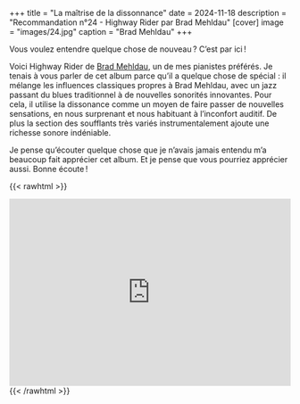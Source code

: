 +++
title = "La maîtrise de la dissonnance"
date = 2024-11-18
description = "Recommandation n°24 - Highway Rider par Brad Mehldau"
[cover]
image = "images/24.jpg"
caption = "Brad Mehldau"
+++

Vous voulez entendre quelque chose de nouveau ? C’est par ici !

Voici Highway Rider de [Brad Mehldau](https://fr.wikipedia.org/wiki/Brad_Mehldau), un de mes pianistes préférés. Je
tenais à vous parler de cet album parce qu’il a quelque chose de spécial : il mélange les influences classiques propres à
Brad Mehldau, avec un jazz passant du blues traditionnel à de nouvelles sonorités innovantes. Pour cela, il utilise la
dissonance comme un moyen de faire passer de nouvelles sensations, en nous surprenant et nous habituant à l’inconfort
auditif. De plus la section des soufflants très variés instrumentalement ajoute une richesse sonore indéniable.

Je pense qu’écouter quelque chose que je n’avais jamais entendu m’a beaucoup fait apprécier cet album. 
Et je pense que vous pourriez apprécier aussi. Bonne écoute !

{{< rawhtml >}}
<div style="max-width:100%;"><div style="position:relative;padding-bottom:calc(56.25% + 52px);height: 0;"><iframe style="position:absolute;top:0;left:0;" width="100%" height="100%" src="https://odesli.co/embed/?url=https%3A%2F%2Falbum.link%2Fhighwayrider&theme=light" frameborder="0" allowfullscreen sandbox="allow-same-origin allow-scripts allow-presentation allow-popups allow-popups-to-escape-sandbox" allow="clipboard-read; clipboard-write"></iframe></div></div>
{{< /rawhtml >}}